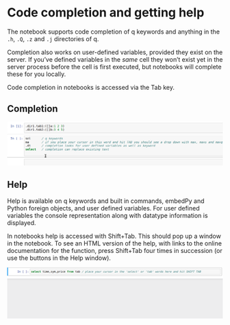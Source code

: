# Code completion and getting help



The notebook supports code completion of q keywords and anything in the `.h`, `.Q`, `.z` and `.j` directories of q. 

Completion also works on user-defined variables, provided they exist on the server. If you’ve defined variables in the _same_ cell they won’t exist yet in the server process before the cell is first executed, but notebooks will complete these for you locally.

Code completion in notebooks is accessed via the Tab key.


## Completion

![completion](img/completion.gif "Completion")


## Help

Help is available on q keywords and built in commands, embedPy and Python foreign objects, and user defined variables.
For user defined variables the console representation along with datatype information is displayed.

In notebooks help is accessed with Shift+Tab. This should pop up a window in the notebook. To see an HTML version of the help, with links to the online documentation for the function, press Shift+Tab four times in succession (or use the buttons in the Help window).

![help](img/help.gif "Code help")



